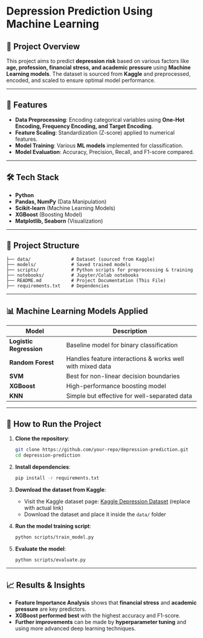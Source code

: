 # Depression Prediction Using Machine Learning

## 📌 Project Overview
This project aims to predict **depression risk** based on various factors like **age, profession, financial stress, and academic pressure** using **Machine Learning models**. The dataset is sourced from **Kaggle** and preprocessed, encoded, and scaled to ensure optimal model performance.

---
## 🚀 Features
- **Data Preprocessing**: Encoding categorical variables using **One-Hot Encoding, Frequency Encoding, and Target Encoding**.
- **Feature Scaling**: Standardization (Z-score) applied to numerical features.
- **Model Training**: Various **ML models** implemented for classification.
- **Model Evaluation**: Accuracy, Precision, Recall, and F1-score compared.

---
## 🛠️ Tech Stack
- **Python**
- **Pandas, NumPy** (Data Manipulation)
- **Scikit-learn** (Machine Learning Models)
- **XGBoost** (Boosting Model)
- **Matplotlib, Seaborn** (Visualization)

---
## 📂 Project Structure
```
├── data/               # Dataset (sourced from Kaggle)
├── models/             # Saved trained models
├── scripts/            # Python scripts for preprocessing & training
├── notebooks/          # Jupyter/Colab notebooks
├── README.md           # Project Documentation (This File)
├── requirements.txt    # Dependencies
```

---
## 📊 Machine Learning Models Applied
| Model | Description |
|--------|-------------|
| **Logistic Regression** | Baseline model for binary classification |
| **Random Forest** | Handles feature interactions & works well with mixed data |
| **SVM** | Best for non-linear decision boundaries |
| **XGBoost** | High-performance boosting model |
| **KNN** | Simple but effective for well-separated data |

---
## 🔧 How to Run the Project
1. **Clone the repository**:
   ```sh
   git clone https://github.com/your-repo/depression-prediction.git
   cd depression-prediction
   ```
2. **Install dependencies**:
   ```sh
   pip install -r requirements.txt
   ```
3. **Download the dataset from Kaggle**:
   - Visit the Kaggle dataset page: [Kaggle Depression Dataset](https://www.kaggle.com/datasets/adilshamim8/student-depression-dataset) (replace with actual link)
   - Download the dataset and place it inside the `data/` folder
   
4. **Run the model training script**:
   ```sh
   python scripts/train_model.py
   ```
5. **Evaluate the model**:
   ```sh
   python scripts/evaluate.py
   ```

---
## 📈 Results & Insights
- **Feature Importance Analysis** shows that **financial stress** and **academic pressure** are key predictors.
- **XGBoost performed best** with the highest accuracy and F1-score.
- **Further improvements** can be made by **hyperparameter tuning** and using more advanced deep learning techniques.



